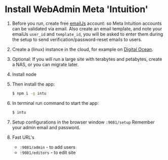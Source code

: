 # Install WebAdmin Meta 'Intuition'

1. Before you run, create free [emailJs](https://www.emailjs.com) account: so Meta Intuition accounts can be validated via email.
Also create an email template, and note your emailJs `user_id` and `template_id`, you will be asked to enter them during the setup to send verification/password-reset emails to users.

2. Create a (linux) instance in the cloud, for example on [Digital Ocean](www.digitalocean.com). 

2. Optional: If you will run a large site with terabytes and petabytes, create a NAS, or you can migrate later.

3. Install node

4. Then install the app:
    ```sh
    $ npm i -g intu
    ```

5. In terminal run command to start the app: 
    ```sh
    $ intu
    ```

6. Setup configurations in the browser window `:9081/setup`
Remember your admin email and password.

7. Fast URL's

   * `:9081/admin` - to add users
   * `:9081/editors` - to edit site
